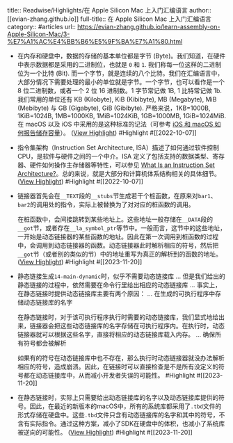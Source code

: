 title:: Readwise/Highlights/在 Apple Silicon Mac 上入门汇编语言
author:: [[evian-zhang.github.io]]
full-title:: 在 Apple Silicon Mac 上入门汇编语言
category:: #articles
url:: https://evian-zhang.github.io/learn-assembly-on-Apple-Silicon-Mac/3-%E7%A1%AC%E4%BB%B6%E5%9F%BA%E7%A1%80.html

- 在内存和硬盘中，数据的存储的基本单位都是字节 (Byte)。我们知道，在硬件中表示数据都是采用的二进制位，也就是 `0` 和 `1`. 我们称每一位这样的二进制位为一个比特 (Bit). 而一个字节，就是连续的八个比特。我们在汇编语言中，大部分情况下需要处理的最小的单位就是字节。一个字节，也可以看作是一个 8 位二进制数，或者一个 2 位 16 进制数。1 字节常记做 1B, 1 比特常记做 1b. 我们常用的单位还有 KB (Kilobyte), KiB (Kibibyte), MB (Megabyte), MiB (Mebibyte) 与 GB (Gigabyte), GiB (Gibibyte). 严格来说，1KB=1000B, 1KiB=1024B, 1MB=1000KB, 1MiB=1024KiB, 1GB=1000MB, 1GiB=1024MiB. 在 macOS 以及 iOS 中采用的是这种标准的记法（可参考 [iOS 和 macOS 如何报告储存容量](https://support.apple.com/zh-cn/HT201402#decimal)）。 ([View Highlight](https://read.readwise.io/read/01geqcqnc0q86e9k4p7gvcczpm)) #Highlight #[[2022-10-07]]
- 指令集架构（Instruction Set Architecture, ISA）描述了如何通过软件控制 CPU，是软件与硬件之间的一个中介。ISA 定义了包括支持的数据类型、寄存器、硬件如何操作主存储器等特性，可以参见 [What Is an Instruction Set Architecture?](https://www.arm.com/glossary/isa)。总的来说，就是大部分和计算机体系结构相关的具体细节。 ([View Highlight](https://read.readwise.io/read/01geqcr3agw88n9rsmgeqv4r1a)) #Highlight #[[2022-10-07]]
- 链接器首先会在`__TEXT`段的`__stubs`节生成若干个桩函数，在原来对`bar1`、`bar2`的调用处的指令，实际上被替换为了对对应的桩函数的调用。
  
  在桩函数中，会间接跳转到某些地址上。这些地址一般存储在`__DATA`段的`__got`节，或者存在`__la_symbol_ptr`等节中。一般而言，这节中的这些地址，一开始是动态链接器的某些函数的地址。因此在第一次调用到桩函数的过程中，会调用到动态链接器的函数。动态链接器此时解析相应的符号，然后把`__got`节（或者别的类似的节）中的地址重写为真正的解析到的函数的地址。 ([View Highlight](https://read.readwise.io/read/01hfm83tsc3sxj9ytcfkfm6xjx)) #Highlight #[[2023-11-20]]
- 静态链接生成`14-main-dynamic`时，似乎不需要动态链接库 ... 但是我们给出的静态链接的过程中，依然需要在命令行里给出相应的动态链接库 ... 事实上，在静态链接时提供动态链接库主要有两个原因： ... 在生成的可执行程序中存储动态链接库的名字
  
  在静态链接时，对于该可执行程序执行时需要的动态链接库，我们显式地给出来，链接器会把这些动态链接库的名字存储在可执行程序内。在执行时，动态链接器就可以根据这些名字，直接将相应的动态链接库载入内存。 ... 确保所有符号都会被解析
  
  如果有的符号在动态链接库中也不存在，那么执行时动态链接器就没办法解析相应的符号，造成崩溃。因此，在链接时可以直接检查是不是所有没定义的符号都在动态链接库中，从而减小开发者失误的可能性。 #Highlight #[[2023-11-20]]
- 在静态链接时，实际上只需要给出动态链接库的名字以及动态链接库提供的符号。因此，在最近的新版本的macOS中，所有的系统库都采用了`.tbd`文件的形式存储在硬盘中。这些`.tbd`文件只含有动态链接库的名字和其中的符号，不含有实际指令。通过这种方案，减小了SDK在硬盘中的体积，也减小了系统库被逆向的可能性。 ([View Highlight](https://read.readwise.io/read/01hfm85cx9jbntveenx5hq5anf)) #Highlight #[[2023-11-20]]